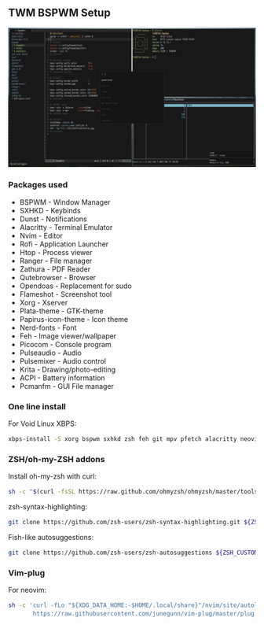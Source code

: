 ## TWM BSPWM Setup
<img src="example.png">

### Packages used
* BSPWM              - Window Manager
* SXHKD              - Keybinds
* Dunst              - Notifications
* Alacritty          - Terminal Emulator
* Nvim               - Editor
* Rofi               - Application Launcher
* Htop               - Process viewer
* Ranger             - File manager
* Zathura            - PDF Reader
* Qutebrowser        - Browser
* Opendoas           - Replacement for sudo
* Flameshot          - Screenshot tool
* Xorg	             - Xserver
* Plata-theme        - GTK-theme
* Papirus-icon-theme - Icon theme
* Nerd-fonts         - Font
* Feh                - Image viewer/wallpaper
* Picocom            - Console program
* Pulseaudio         - Audio
* Pulsemixer         - Audio control
* Krita              - Drawing/photo-editing
* ACPI               - Battery information
* Pcmanfm            - GUI File manager

### One line install
For Void Linux XBPS:
```sh
xbps-install -S xorg bspwm sxhkd zsh feh git mpv pfetch alacritty neovim rofi htop ranger zathura zathura-pdf-poppler qutebrowser pulseaudio bluez pulsemixer flameshot dunst picocom krita acpi void-repo-multilib void-repo-multilib-nonfree void-repo-nonfree youtube-dl ueberzug python-pillow plata-theme papirus-icon-theme pcmanfm nodejs nerd-fonts font-iosevka flatpak curl NetworkManager
```

### ZSH/oh-my-ZSH addons
Install oh-my-zsh with curl:
```sh
sh -c "$(curl -fsSL https://raw.github.com/ohmyzsh/ohmyzsh/master/tools/install.sh)"
```

zsh-syntax-highlighting:
```sh
git clone https://github.com/zsh-users/zsh-syntax-highlighting.git ${ZSH_CUSTOM:-~/.oh-my-zsh/custom}/plugins/zsh-syntax-highlighting
```

Fish-like autosuggestions:
```sh
git clone https://github.com/zsh-users/zsh-autosuggestions ${ZSH_CUSTOM:-~/.oh-my-zsh/custom}/plugins/zsh-autosuggestions
```

### Vim-plug
For neovim:
```sh
sh -c 'curl -fLo "${XDG_DATA_HOME:-$HOME/.local/share}"/nvim/site/autoload/plug.vim --create-dirs \
       https://raw.githubusercontent.com/junegunn/vim-plug/master/plug.vim'
```

